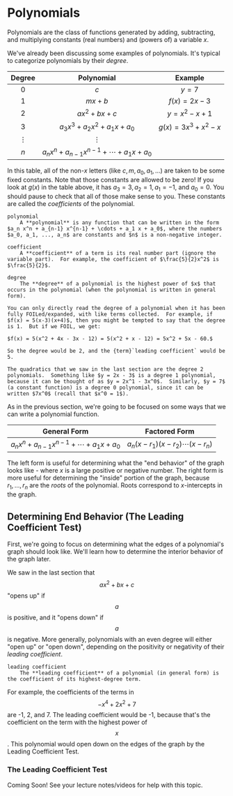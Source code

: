 # Polynomials

Polynomials are the class of functions generated by adding, subtracting, and multiplying constants (real numbers) and (powers of) a variable $x$.

We've already been discussing some examples of polynomials.  It's typical to categorize polynomials by their *degree*.

| Degree | Polynomial | Example |
|:------:|:----------:|:-------:|
|   0    | $c$ | $y = 7$ |
|   1    | $mx + b$ | $f(x) = 2x - 3$ |
|   2    | $ax^2 + bx + c$ | $y = x^2 - x + 1$ |
|   3    | $a_3 x^3 + a_2 x^2 + a_1 x + a_0$ | $g(x) = 3x^3 + x^2 - x$ |
| $\vdots$ | $\vdots$ |
| $n$  | $a_n x^n + a_{n-1} x^{n-1} + \cdots + a_1 x + a_0$ | |


In this table, all of the non-$x$ letters (like $c, m, a_0, a_1, ...$) are taken to be some fixed constants.  Note that those constants are allowed to be zero!  If you look at $g(x)$ in the table above, it has $a_3 = 3, a_2 = 1, a_1 = -1,$ and $a_0 = 0$.  You should pause to check that all of those make sense to you.  These constants are called the *coefficients* of the polynomial.

```{glossary}
polynomial
    A **polynomial** is any function that can be written in the form $a_n x^n + a_{n-1} x^{n-1} + \cdots + a_1 x + a_0$, where the numbers $a_0, a_1, ..., a_n$ are constants and $n$ is a non-negative integer.

coefficient
    A **coefficient** of a term is its real number part (ignore the variable part).  For example, the coefficient of $\frac{5}{2}x^2$ is $\frac{5}{2}$.

degree
    The **degree** of a polynomial is the highest power of $x$ that occurs in the polynomial (when the polynomial is written in general form).
```

```{warning}
You can only directly read the degree of a polynomial when it has been fully FOILed/expanded, with like terms collected.  For example, if $f(x) = 5(x-3)(x+4)$, then you might be tempted to say that the degree is 1.  But if we FOIL, we get: 

$f(x) = 5(x^2 + 4x - 3x - 12) = 5(x^2 + x - 12) = 5x^2 + 5x - 60.$  

So the degree would be 2, and the {term}`leading coefficient` would be 5.
```

```{prf:remark}
The quadratics that we saw in the last section are the degree 2 polynomials.  Something like $y = 2x - 3$ is a degree 1 polynomial, because it can be thought of as $y = 2x^1 - 3x^0$.  Similarly, $y = 7$ (a constant function) is a degree 0 polynomial, since it can be written $7x^0$ (recall that $x^0 = 1$).
```

As in the previous section, we're going to be focused on some ways that we can write a polynomial function.

| General Form | Factored Form |
|:------------:|:-------------:|
| $a_n x^n + a_{n-1} x^{n-1} + \cdots + a_1 x + a_0$ | $a_n (x - r_1)(x - r_2)\cdots (x - r_n)$ |

The left form is useful for determining what the "end behavior" of the graph looks like - where $x$ is a large positive or negative number.  The right form is more useful for determining the "inside" portion of the graph, because $r_1, ..., r_n$ are the *roots* of the polynomial.  Roots correspond to $x$-intercepts in the graph.

## Determining End Behavior (The Leading Coefficient Test)

First, we're going to focus on determining what the edges of a polynomial's graph should look like.  We'll learn how to determine the interior behavior of the graph later.

We saw in the last section that $$ax^2 + bx + c$$ "opens up" if $$a$$ is positive, and it "opens down" if $$a$$ is negative.  More generally, polynomials with an even degree will either "open up" or "open down", depending on the positivity or negativity of their *leading coefficient*.

```{glossary}
leading coefficient
    The **leading coefficient** of a polynomial (in general form) is the coefficient of its highest-degree term.
```

For example, the coefficients of the terms in $$-x^4 + 2x^2 + 7$$ are -1, 2, and 7.  The leading coefficient would be -1, because that's the coefficient on the term with the highest power of $$x$$.  This polynomial would open down on the edges of the graph by the Leading Coefficient Test.

### The Leading Coefficient Test

Coming Soon!  See your lecture notes/videos for help with this topic.